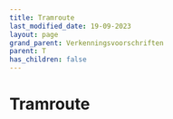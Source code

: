 ```yaml
---
title: Tramroute
last_modified_date: 19-09-2023
layout: page
grand_parent: Verkenningsvoorschriften
parent: T
has_children: false
---
```


Tramroute
=========

